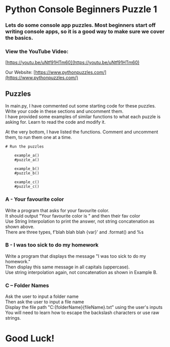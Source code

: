 # Python Console Beginners Puzzle 1
### Lets do some console app puzzles. Most beginners start off writing console apps, so it is a good way to make sure we cover the basics.

### View the YouTube Video: 
[https://youtu.be/uNtf91HTm60](https://youtu.be/uNtf91HTm60)

Our Website: [https://www.pythonpuzzles.com/](https://www.pythonpuzzles.com/)


## Puzzles
In main.py, I have commented out some starting code for these puzzles. <br />
Write your code in these sections and uncomment them. <br />
I have provided some examples of similar functions to what each puzzle is asking for. Learn to read the code and modify it. <br />

At the very bottom, I have listed the functions. Comment and uncomment them, to run them one at a time.

```
# Run the puzzles

    example_a()
    #puzzle_a()

    example_b()
    #puzzle_b()

    example_c()
    #puzzle_c()
```

### A -  Your favourite color
Write a program that asks for your favourite color. <br />
It should output "Your favourite color is " and then their fav color <br />
Use String Interpolation to print the answer, not string concatenation as shown above. <br />
There are three types, f'blah blah blah {var}' and .format() and %s <br />


### B - I was too sick to do my homework
Write a program that displays the message "I was too sick to do my homework." <br />
Then display this same message in all capitals (uppercase). <br />
Use string interpolation again, not concatenation as shown in Example B. <br />


### C – Folder Names
Ask the user to input a folder name <br />
Then ask the user to input a file name <br />
Display the file path "C:\{folderName}\{fileName}.txt" using the user's inputs <br />
You will need to learn how to escape the backslash characters or use raw strings. <br />


# Good Luck!
